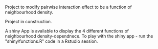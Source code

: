 Project to modify pairwise interaction effect to be a function of neighbourhood density. 

Project in construction. 

A shiny App is available to display the 4 different functions of neighbourhood density-dependnece. 
To play with the shiny app - run the "shiny/functions.R" code in a Rstudio session. 
